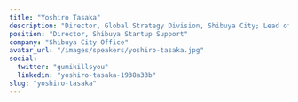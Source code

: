 ```yaml
---
title: "Yoshiro Tasaka"
description: "Director, Global Strategy Division, Shibuya City; Lead of Shibuya Startup Support"
position: "Director, Shibuya Startup Support"
company: "Shibuya City Office"
avatar_url: "/images/speakers/yoshiro-tasaka.jpg"
social:
  twitter: "gumikillsyou"
  linkedin: "yoshiro-tasaka-1938a33b"
slug: "yoshiro-tasaka"
---
```

